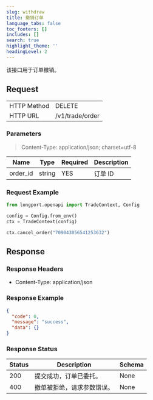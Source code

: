 ```yaml
---
slug: withdraw
title: 撤销订单
language_tabs: false
toc_footers: []
includes: []
search: true
highlight_theme: ''
headingLevel: 2
---
```


该接口用于订单撤销。

<SDKLinks module="trade" klass="TradeContext" method="cancel_order" />

## Request

<table className="http-basic">
<tbody>
<tr><td className="http-basic-key">HTTP Method</td><td>DELETE</td></tr>
<tr><td className="http-basic-key">HTTP URL</td><td>/v1/trade/order </td></tr>
</tbody>
</table>

### Parameters

> Content-Type: application/json; charset=utf-8

| Name     | Type   | Required | Description |
| -------- | ------ | -------- | ----------- |
| order_id | string | YES      | 订单 ID     |

### Request Example

```python
from longport.openapi import TradeContext, Config

config = Config.from_env()
ctx = TradeContext(config)

ctx.cancel_order("709043056541253632")
```

## Response

### Response Headers

- Content-Type: application/json

### Response Example

```json
{
  "code": 0,
  "message": "success",
  "data": {}
}
```

### Response Status

| Status | Description                | Schema |
| ------ | -------------------------- | ------ |
| 200    | 提交成功，订单已委托。     | None   |
| 400    | 撤单被拒绝，请求参数错误。 | None   |

<aside className="success">
</aside>
